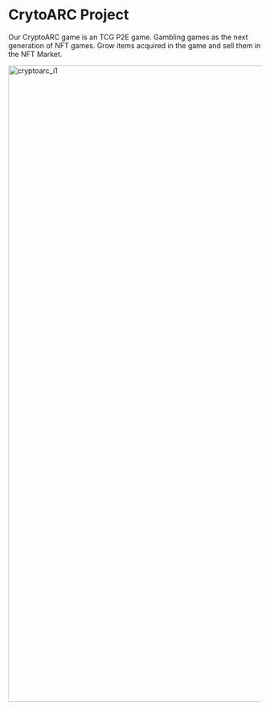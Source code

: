 # CrytoARC Project
Our CryptoARC game is an TCG P2E game. 
Gambling games as the next generation of NFT games. 
Grow items acquired in the game and sell them in the NFT Market. 

<img width="1268" alt="cryptoarc_i1" src="https://user-images.githubusercontent.com/117143640/199187036-8f83d211-d519-4beb-9644-b90b5f0a0b07.png">
